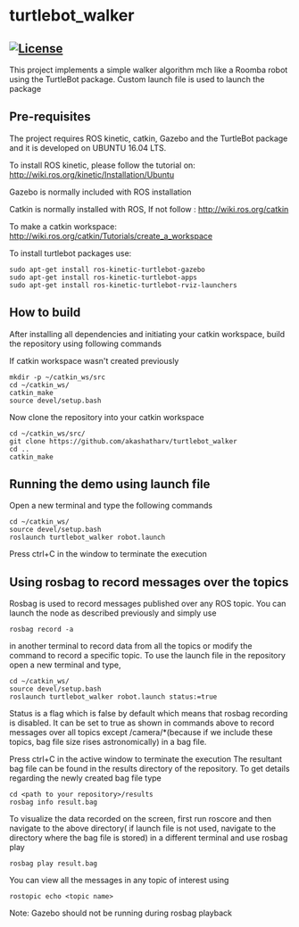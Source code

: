 # turtlebot_walker
[![License](https://img.shields.io/badge/License-BSD%203--Clause-blue.svg)](https://opensource.org/licenses/BSD-3-Clause)
---
This project implements a simple walker algorithm mch like a Roomba robot using the TurtleBot package. Custom launch file is used to launch the package

## Pre-requisites
The project requires ROS kinetic, catkin, Gazebo and the TurtleBot package and it is developed on UBUNTU 16.04 LTS. 

To install ROS kinetic, please follow the tutorial on: 
http://wiki.ros.org/kinetic/Installation/Ubuntu

Gazebo is normally included with ROS installation

Catkin is normally installed with ROS, If not follow :
http://wiki.ros.org/catkin

To make a catkin workspace: 
http://wiki.ros.org/catkin/Tutorials/create_a_workspace

To install turtlebot packages use: 
```
sudo apt-get install ros-kinetic-turtlebot-gazebo 
sudo apt-get install ros-kinetic-turtlebot-apps
sudo apt-get install ros-kinetic-turtlebot-rviz-launchers
```

## How to build
After installing all dependencies and initiating your catkin workspace, build the repository using following commands

If catkin workspace wasn't created previously
```
mkdir -p ~/catkin_ws/src
cd ~/catkin_ws/
catkin_make
source devel/setup.bash
```
Now clone the repository into your catkin workspace
```
cd ~/catkin_ws/src/
git clone https://github.com/akashatharv/turtlebot_walker
cd ..
catkin_make
```

## Running the demo using launch file
Open a new terminal and type the following commands
```
cd ~/catkin_ws/
source devel/setup.bash
roslaunch turtlebot_walker robot.launch
```
Press ctrl+C in the window to terminate the execution

## Using rosbag to record messages over the topics

Rosbag is used to record messages published over any ROS topic. You can launch the node as described previously and simply use
```
rosbag record -a
```
in another terminal to record data from all the topics or modify the command to record a specific topic.
To use the launch file in the repository open a new terminal and type,
```
cd ~/catkin_ws/
source devel/setup.bash
roslaunch turtlebot_walker robot.launch status:=true
```
Status is a flag which is false by default which means that rosbag recording is disabled. It can be set to true as shown in commands above to record messages over all topics except /camera/*(because if we include these topics, bag file size rises astronomically) in a bag file.

Press ctrl+C in the active window to terminate the execution
The resultant bag file can be found in the results directory of the repository. To get details regarding the newly created bag file type
```
cd <path to your repository>/results
rosbag info result.bag
```
To visualize the data recorded on the screen, first run roscore and then navigate to the above directory( if launch file is not used, navigate to the directory where the bag file is stored) in a different terminal
and use rosbag play 
```
rosbag play result.bag
```
You can view all the messages in any topic of interest using
```
rostopic echo <topic name>
```
Note: Gazebo should not be running during rosbag playback
